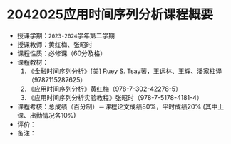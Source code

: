 # 2042025应用时间序列分析课程概要

+ 授课学期：`2023-2024`学年第二学期
+ 授课教师：黄红梅、张昭时
+ 课程性质：必修课（60分及格）
+ 课程教材：
  1. 《金融时间序列分析》[美] Ruey S. Tsay著，王远林、王辉、潘家柱译（9787115287625）
  2. 《应用时间序列分析》黄红梅（978-7-302-42278-5）
  3. 《应用时间序列分析实验教程》张昭时（978-7-5178-4181-4）
+ 课程考核：总成绩（百分制）＝课程论文成绩80%，平时成绩20% (其中上课、出勤情况各10%)
+ 评价：
+ 备注：
